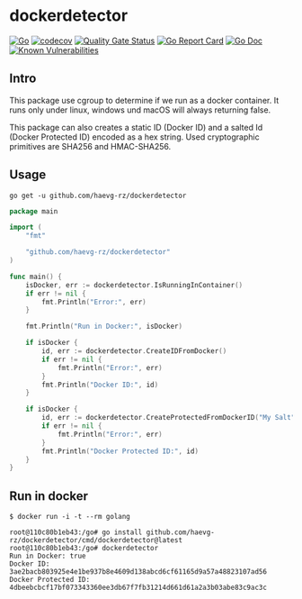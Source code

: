 # dockerdetector

[![Go](https://github.com/haevg-rz/dockerdetector/actions/workflows/go.yml/badge.svg)](https://github.com/haevg-rz/dockerdetector/actions/workflows/go.yml)
[![codecov](https://codecov.io/gh/haevg-rz/dockerdetector/branch/main/graph/badge.svg?token=9CMJ0HZA6B)](https://codecov.io/gh/haevg-rz/dockerdetector)
[![Quality Gate Status](https://sonarcloud.io/api/project_badges/measure?project=haevg-rz_dockerdetector&metric=alert_status)](https://sonarcloud.io/dashboard?id=haevg-rz_dockerdetector)
[![Go Report Card](https://goreportcard.com/badge/github.com/haevg-rz/dockerdetector)](https://goreportcard.com/report/github.com/haevg-rz/dockerdetector)
[![Go Doc](https://godoc.org/github.com/haevg-rz/dockerdetector?status.svg)](http://godoc.org/github.com/haevg-rz/dockerdetector)
[![Known Vulnerabilities](https://snyk.io/test/github/haevg-rz/dockerdetector/badge.svg?targetFile=go.mod)](https://snyk.io/test/github/haevg-rz/dockerdetector?targetFile=go.mod)

## Intro

This package use cgroup to determine if we run as a docker container. 
It runs only under linux, windows und macOS will always returning false.

This package can also creates a static ID (Docker ID) and a salted Id (Docker Protected ID) encoded as a hex string.
Used cryptographic primitives are SHA256 and HMAC-SHA256.

## Usage

`go get -u github.com/haevg-rz/dockerdetector`

```go
package main

import (
	"fmt"

	"github.com/haevg-rz/dockerdetector"
)

func main() {
	isDocker, err := dockerdetector.IsRunningInContainer()
	if err != nil {
		fmt.Println("Error:", err)
	}

	fmt.Println("Run in Docker:", isDocker)

	if isDocker {
		id, err := dockerdetector.CreateIDFromDocker()
		if err != nil {
			fmt.Println("Error:", err)
		}
		fmt.Println("Docker ID:", id)
	}

	if isDocker {
		id, err := dockerdetector.CreateProtectedFromDockerID("My Salt")
		if err != nil {
			fmt.Println("Error:", err)
		}
		fmt.Println("Docker Protected ID:", id)
	}
}

```

## Run in docker

```
$ docker run -i -t --rm golang

root@110c80b1eb43:/go# go install github.com/haevg-rz/dockerdetector/cmd/dockerdetector@latest
root@110c80b1eb43:/go# dockerdetector
Run in Docker: true
Docker ID: 3ae2bacb803925e4e1be937b8e4609d138abcd6cf61165d9a57a48823107ad56
Docker Protected ID: 4dbeebcbcf17bf073343360ee3db67f7fb31214d661d61a2a3b03abe83c9ac3c
```
